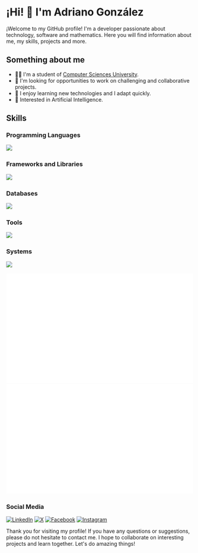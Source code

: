 # ¡Hi! 👋 I'm Adriano González

¡Welcome to my GitHub profile! I'm a developer passionate about technology, software and mathematics. Here you will find information about me, my skills, projects and more.

## Something about me

- 👨‍🎓 I'm a student of [Computer Sciences University](https://www.uci.cu/).
- 💼 I'm looking for opportunities to work on challenging and collaborative projects.
- 💬 I enjoy learning new technologies and I adapt quickly.
- 🧠 Interested in Artificial Intelligence.

## Skills

### Programming Languages
<img src="https://skillicons.dev/icons?i=javascript,typescript,python,cs" />

### Frameworks and Libraries
<img src="https://skillicons.dev/icons?i=django,angular,astro,nextjs,react,tailwind" />

### Databases

<img src="https://skillicons.dev/icons?i=postgresql,sqlite" />

### Tools

<img src="https://skillicons.dev/icons?i=git,github,vscode,visualstudio,pycharm,webstorm,figma,postman" />

### Systems

<img src="https://skillicons.dev/icons?i=linux,windows" />

<br>

![](https://raw.githubusercontent.com/AGR55/github-stats/master/generated/overview.svg#gh-dark-mode-only)
![](https://raw.githubusercontent.com/AGR55/github-stats/master/generated/languages.svg#gh-dark-mode-only)

### Social Media

[![LinkedIn](https://img.shields.io/badge/-LinkedIn-0077B5?logo=linkedin&logoColor=white&style=for-the-badge)](https://www.linkedin.com/in/adriano-gonzalez-reyes-093882298/)
[![X](https://img.shields.io/badge/-X-1DA1F2?logo=x&logoColor=white&style=for-the-badge)](https://x.com/AdrianoR52440/)
[![Facebook](https://img.shields.io/badge/-Facebook-1DA1F2?logo=facebook&logoColor=white&style=for-the-badge)](https://www.facebook.com/adriano.gonzalez.5220665)
[![Instagram](https://img.shields.io/badge/-Instagram-1DA1F2?logo=instagram&logoColor=white&style=for-the-badge)](https://www.instagram.com/adrigr_55/)


Thank you for visiting my profile! If you have any questions or suggestions, please do not hesitate to contact me. I hope to collaborate on interesting projects and learn together. Let's do amazing things!
